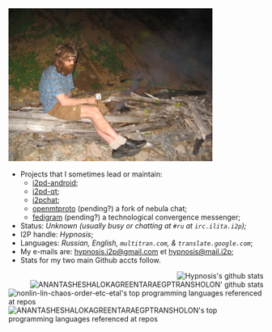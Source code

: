 <img width="80%" src=https://github.com/nonlin-lin-chaos-order-etc-etal/nonlin-lin-chaos-order-etc-etal/blob/5af6b809101cf1149f0b59962d2c2a81f76fbc2a/%D0%BD%D0%B0_%D0%B1%D0%B0%D0%B9%D0%BA%D0%B0%D0%BB%D0%B5_%D0%B8%D0%B7_%D0%B1%D1%83%D0%B3%D1%83%D0%BB%D1%8C%D0%B4%D0%B5%D0%B9%D0%BA%D0%B8_%D0%B2%D0%BE%D0%B7%D0%BB%D0%B5_%D0%BF%D0%B0%D0%B4%D0%B8_%D0%9A%D1%83%D1%80%D1%82%D0%B0_IMG_9319.jpg>

<br clear=all>

- Projects that I sometimes lead or maintain:
  - [i2pd-android](https://github.com/PurpleI2P/i2pd-android);
  - [i2pd-qt](https://github.com/PurpleI2P/i2pd-qt);
  - [i2pchat](https://github.com/i2pchat/i2pchat);
  - [openmtproto](https://github.com/openmtproto) (pending?) a fork of nebula chat;
  - [fedigram](https://github.com/fedigram) (pending?) a technological convergence messenger;
- Status: <em>Unknown (usually busy or chatting at `#ru` at `irc.ilita.i2p`);</em>
- I2P handle: <em>Hypnosis</em>;
- Languages: <em>Russian, English, `multitran.com`, &amp; `translate.google.com`</em>;
- My e-mails are: [hypnosis.i2p@gmail.com](mailto:hypnosis.i2p@gmail.com) et [hypnosis@mail.i2p](mailto:hypnosis@mail.i2p);
- Stats for my two main Github accts follow.

<img align="right" src="https://github-readme-stats.vercel.app/api?username=nonlin-lin-chaos-order-etc-etal&show_icons=true&icon_color=0366d6&bg_color=ffffff&hide_title=true&hide=contribs&include_all_commits=true" alt="Hypnosis's github stats"/>

<br clear=all>

<img align="right" src="https://github-readme-stats.vercel.app/api?username=asmexcaliburwoods&show_icons=true&icon_color=0366d6&bg_color=ffffff&hide_title=true&hide=contribs&include_all_commits=true" alt="ANANTASHESHALOKAGREENTARAEGPTRANSHOLON' github stats"/>

<br clear=all>

<img align="right" src="https://github-readme-stats.vercel.app/api/top-langs/?username=nonlin-lin-chaos-order-etc-etal&layout=compact&hide=html" alt="nonlin-lin-chaos-order-etc-etal's top programming languages referenced at repos"/>

<br clear=all>

<img align="right" src="https://github-readme-stats.vercel.app/api/top-langs/?username=asmexcaliburwoods&layout=compact&hide=html" alt="ANANTASHESHALOKAGREENTARAEGPTRANSHOLON's top programming languages referenced at repos"/>
